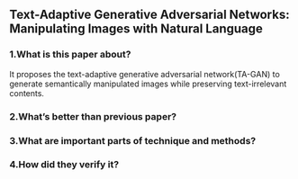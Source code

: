 ## Text-Adaptive Generative Adversarial Networks: Manipulating Images with Natural Language

### 1.What is this paper about?

It proposes the text-adaptive generative adversarial network(TA-GAN) to generate semantically manipulated images while preserving text-irrelevant contents.

### 2.What’s better than previous paper?



### 3.What are important parts of technique and methods?



### 4.How did they verify it?

